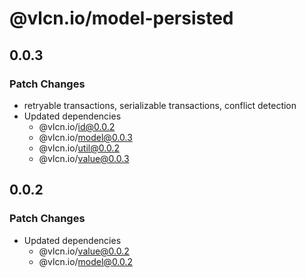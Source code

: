 # @vlcn.io/model-persisted

## 0.0.3

### Patch Changes

- retryable transactions, serializable transactions, conflict detection
- Updated dependencies
  - @vlcn.io/id@0.0.2
  - @vlcn.io/model@0.0.3
  - @vlcn.io/util@0.0.2
  - @vlcn.io/value@0.0.3

## 0.0.2

### Patch Changes

- Updated dependencies
  - @vlcn.io/value@0.0.2
  - @vlcn.io/model@0.0.2
